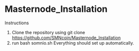 # Masternode_Installation
Instructions
1. Clone the repository using git clone https://github.com/SMNcoin/Masternode_Installation
2. run bash somnio.sh
Everything should set up automatically.
